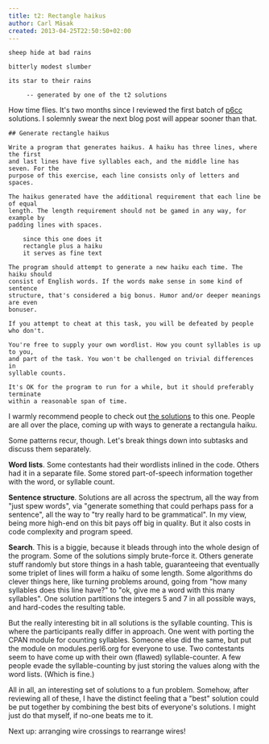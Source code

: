 ```yaml
---
title: t2: Rectangle haikus
author: Carl Mäsak
created: 2013-04-25T22:50:50+02:00
---
```

<div class="quote"><code>sheep hide at bad rains<br>
bitterly modest slumber<br>
its star to their rains<br>
&nbsp;&nbsp;&nbsp;&nbsp;&nbsp;-- generated by one of the t2 solutions</code></div>


How time flies. It's two months since I reviewed the first batch of
[p6cc](http://github.com/masak/p6cc2012#readme) solutions. I solemnly swear the
next blog post will appear sooner than that.

    ## Generate rectangle haikus

    Write a program that generates haikus. A haiku has three lines, where the first
    and last lines have five syllables each, and the middle line has seven. For the
    purpose of this exercise, each line consists only of letters and spaces.

    The haikus generated have the additional requirement that each line be of equal
    length. The length requirement should not be gamed in any way, for example by
    padding lines with spaces.

        since this one does it
        rectangle plus a haiku
        it serves as fine text

    The program should attempt to generate a new haiku each time. The haiku should
    consist of English words. If the words make sense in some kind of sentence
    structure, that's considered a big bonus. Humor and/or deeper meanings are even
    bonuser.

    If you attempt to cheat at this task, you will be defeated by people who don't.

    You're free to supply your own wordlist. How you count syllables is up to you,
    and part of the task. You won't be challenged on trivial differences in
    syllable counts.

    It's OK for the program to run for a while, but it should preferably terminate
    within a reasonable span of time.

I warmly recommend people to check out [the
solutions](https://github.com/masak/p6cc2012/tree/master/t2/review) to this one. People are all over the place, coming up with ways to generate a rectangula haiku.

Some patterns recur, though. Let's break things down into subtasks and discuss
them separately.

**Word lists**. Some contestants had their wordlists inlined in the code.
Others had it in a separate file. Some stored part-of-speech information
together with the word, or syllable count.

**Sentence structure**. Solutions are all across the spectrum, all the way from
"just spew words", via "generate something that could perhaps pass for a
sentence", all the way to "try really hard to be grammatical". In my view, being
more high-end on this bit pays off big in quality. But it also costs in code
complexity and program speed.

**Search**. This is a biggie, because it bleads through into the whole design of
the program. Some of the solutions simply brute-force it. Others generate stuff
randomly but store things in a hash table, guaranteeing that eventually some
triplet of lines will form a haiku of some length. Some algorithms do clever
things here, like turning problems around, going from "how many syllables does
this line have?" to "ok, give me a word with this many syllables". One solution
partitions the integers 5 and 7 in all possible ways, and hard-codes the
resulting table.

But the really interesting bit in all solutions is the syllable counting. This
is where the participants really differ in approach. One went with porting the
CPAN module for counting syllables. Someone else did the same, but put the
module on modules.perl6.org for everyone to use. Two contestants seem to have
come up with their own (flawed) syllable-counter. A few people evade the
syllable-counting by just storing the values along with the word lists. (Which
is fine.)

All in all, an interesting set of solutions to a fun problem. Somehow, after
reviewing all of these, I have the distinct feeling that a "best" solution
could be put together by combining the best bits of everyone's solutions. I
might just do that myself, if no-one beats me to it.

Next up: arranging wire crossings to rearrange wires!
